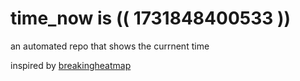 # time_now is (( 1731848400533 ))

an automated repo that shows the currnent time

inspired by [breakingheatmap](https://github.com/breakingheatmap/breakingheatmap)